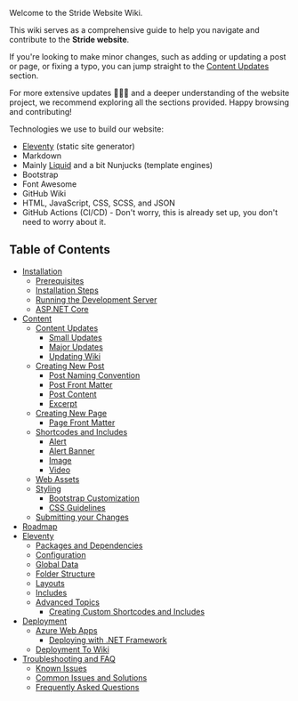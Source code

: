 Welcome to the Stride Website Wiki.

This wiki serves as a comprehensive guide to help you navigate and contribute to the **Stride website**.

If you're looking to make minor changes, such as adding or updating a post or page, or fixing a typo, you can jump straight to the [Content Updates](Content#content-updates) section.

For more extensive updates 🤯🤦‍♂️ and a deeper understanding of the website project, we recommend exploring all the sections provided. Happy browsing and contributing!

Technologies we use to build our website:

- [Eleventy](https://www.11ty.dev/docs/) (static site generator)
- Markdown
- Mainly [Liquid](https://shopify.github.io/liquid/) and a bit Nunjucks (template engines)
- Bootstrap
- Font Awesome
- GitHub Wiki
- HTML, JavaScript, CSS, SCSS, and JSON
- GitHub Actions (CI/CD) - Don't worry, this is already set up, you don't need to worry about it.

## Table of Contents

- [Installation](Installation)
  - [Prerequisites](Installation#prerequisites)
  - [Installation Steps](Installation#installation-steps)
  - [Running the Development Server](Installation#running-the-development-server)
  - [ASP.NET Core](Installation#aspnet-core)
- [Content](Content)
  - [Content Updates](Content#content-updates)
    - [Small Updates](Content#small-updates)
    - [Major Updates](Content#major-updates)
    - [Updating Wiki](Content#updating-wiki)
  - [Creating New Post](Content#creating-new-post)
    - [Post Naming Convention](Content#post-naming-convention)
    - [Post Front Matter](Content#post-front-matter)
    - [Post Content](Content#post-content)
    - [Excerpt](Content#excerpt)
  - [Creating New Page](Content#creating-new-page)
    - [Page Front Matter](Content#page-front-matter)
  - [Shortcodes and Includes](Content#shortcodes-and-includes)
    - [Alert](Content#alert)
    - [Alert Banner](Content#alert-banner)
    - [Image](Content#image)
    - [Video](Content#video)
  - [Web Assets](Content#web-assets)
  - [Styling](Content#styling)
    - [Bootstrap Customization](Content#bootstrap-customization)
    - [CSS Guidelines](Content#css-guidlines)
  - [Submitting your Changes](Content#submitting-your-changes)
- [Roadmap](Roadmap)
- [Eleventy](Eleventy)
  - [Packages and Dependencies](Eleventy#packages-and-dependencies)
  - [Configuration](Eleventy#configuration)
  - [Global Data](Eleventy#global-data)
  - [Folder Structure](Eleventy#folder-structure)
  - [Layouts](Eleventy#layouts)
  - [Includes](Eleventy#includes)
  - [Advanced Topics](Eleventy#advanced-topics)
    - [Creating Custom Shortcodes and Includes](Eleventy#creating-custom-shortcodes-and-includes)
- [Deployment](Deployment)
  - [Azure Web Apps](Deployment#azure-web-apps)
    - [Deploying with .NET Framework](Deployment#deploying-with-net-framework)
  - [Deployment To Wiki](Deployment#deployment-to-wiki) 
- [Troubleshooting and FAQ](Troubleshooting-and-FAQ)
  - [Known Issues](Troubleshooting-and-FAQ#known-issues)
  - [Common Issues and Solutions](Troubleshooting-and-FAQ#common-issues-and-solutions)
  - [Frequently Asked Questions](Troubleshooting-and-FAQ#frequently-asked-questions)
